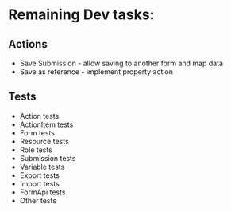 # Remaining Dev tasks:

## Actions
 - Save Submission - allow saving to another form and map data
 - Save as reference - implement property action

## Tests
 - Action tests
 - ActionItem tests
 - Form tests
 - Resource tests
 - Role tests
 - Submission tests
 - Variable tests
 - Export tests
 - Import tests
 - FormApi tests
 - Other tests

